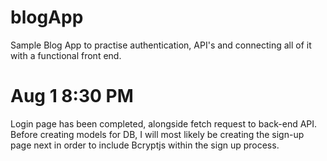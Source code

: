 # blogApp
Sample Blog App to practise authentication, API's and connecting all of it with a functional front end.

# Aug 1 8:30 PM
Login page has been completed, alongside fetch request to back-end API. Before creating models for DB, I will most likely be creating the sign-up page next in order to include Bcryptjs within the sign up process.